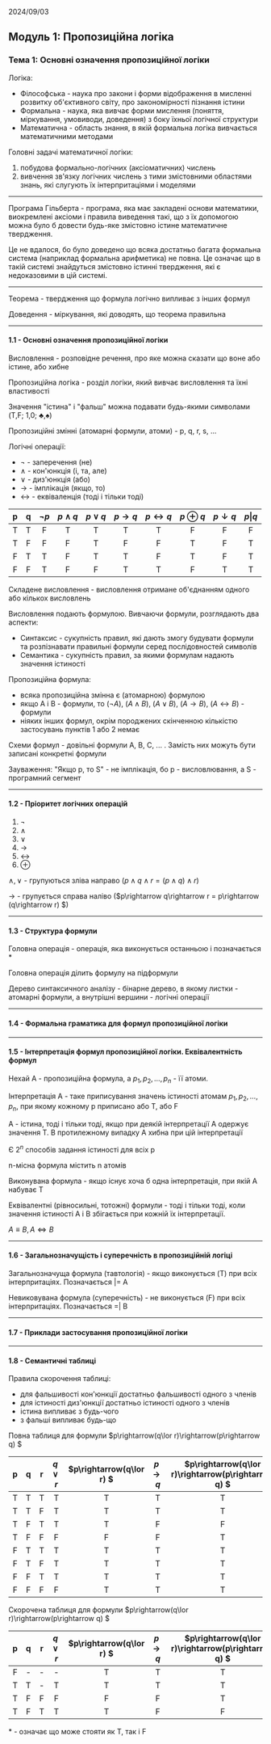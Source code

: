 2024/09/03

## Модуль 1: Пропозиційна логіка

### Тема 1: Основні означення пропозиційної логіки

Логіка:
- Філософська - наука про закони і форми відображення в мисленні розвитку об'єктивного світу, про закономірності пізнання істини
- Формальна - наука, яка вивчає форми мислення (поняття, міркування, умовиводи, доведення) з боку їхньої логічної структури
- Математична - область знання, в якій формальна логіка вивчається математичними методами

Головні задачі математичної логіки:
1) побудова формально-логічних (аксіоматичних) числень
2) вивчення зв'язку логічних числень з тими змістовними областями знань, які слугують їх інтерпритаціями і моделями

---

Програма Гільберта - програма, яка має закладені основи математики, виокремлені аксіоми і правила виведення такі, що з їх допомогою можна було б довести будь-яке змістовно істине математичне твердження.

Це не вдалося, бо було доведено що всяка достатньо багата формальна система (наприклад формальна арифметика) не повна. Це означає що в такій системі знайдуться змістовно істинні твердження, які є недоказовими в цій системі.

---

Теорема - твердження що формула логічно випливає з інших формул

Доведення - міркування, які доводять, що теорема правильна

---

#### 1.1 - Основні означення пропозиційної логіки

Висловлення - розповідне речення, про яке можна сказати що воне або істине, або хибне

Пропозиційна логіка - розділ логіки, який вивчає висловлення та їхні властивості

Значення "істина" і "фальш" можна подавати будь-якими символами (T,F; 1,0; ♣,♠)

Пропозиційні змінні (атомарні формули, атоми) - p, q, r, s, ...

Логічні операції:
- $\lnot$ - заперечення (не)
- $\land$ - кон'юнкція (і, та, але)
- $\lor$ - диз'юнкція (або)
- $\rightarrow$ - імплікація (якщо, то)
- $\leftrightarrow$ - еквіваленція (тоді і тільки тоді)

|p|q|$\lnot p$|$p\land q$|$p\lor q$|$p\rightarrow q$|$p\leftrightarrow q$|$p\oplus q$|$p\downarrow q$|$p\|q$|
|:---:|:---:|:---:|:---:|:---:|:---:|:---:|:---:|:---:|:---:|
|T|T|F|T|T|T|T|F|F|F|
|T|F|F|F|T|F|F|T|F|T|
|F|T|T|F|T|T|F|T|F|T|
|F|F|T|F|F|T|T|F|T|T|

Складене висловлення - висловлення отримане об'єднанням одного або кількох висловлень

Висловлення подають формулою. Вивчаючи формули, розглядають два аспекти:
- Синтаксис - сукупність правил, які дають змогу будувати формули та розпізнавати правильні формули серед послідовностей символів
- Семантика - сукупність правил, за якими формулам надають значення істиності

Пропозиційна формула:
- всяка пропозиційна змінна є (атомарною) формулою
- якщо A і B - формули, то ($\lnot A$), ($A\land B$), ($A\lor B$), ($A\rightarrow B$), ($A\leftrightarrow B$) - формули
- ніяких інших формул, окрім породжених скінченною кількістю застосувань пунктів 1 або 2 немає

Схеми формул - довільні формули A, B, C, ... . Замість них можуть бути записані конкретні формули

Зауваження:
  "Якщо p, то S" - не імплікація, бо p - висловлювання, а S - програмний сегмент

---

#### 1.2 - Пріоритет логічних операцій

1) $\lnot$
2) $\land$
3) $\lor$
4) $\rightarrow$
5) $\leftrightarrow$
6) $\oplus$

$\land,\lor$ - групуються зліва направо ($p\land q\land r = (p\land q)\land r$)

$\rightarrow$ - групується справа наліво ($p\rightarrow q\rightarrow r = p\rightarrow (q\rightarrow r) $)

---

#### 1.3 - Структура формули

Головна операція - операція, яка виконується останньою і позначається *

Головна операція ділить формулу на підформули

Дерево синтаксичного аналізу - бінарне дерево, в якому листки - атомарні формули, а внутрішні вершини - логічні операції

---

#### 1.4 - Формальна граматика для формул пропозиційної логіки

---

#### 1.5 - Інтерпретація формул пропозиційної логіки. Еквівалентність формул

Нехай A - пропозиційна формула, а $p_1,p_2,\dots,p_n$ - її атоми.

Інтерпретація A - таке приписування значень істиності атомам $p_1,p_2,\dots,p_n$, при якому кожному p приписано або T, або F

A - істина, тоді і тільки тоді, якщо при деякій інтерпретації A одержує значення T.
В протилежному випадку A хибна при цій інтерпретації

Є $2^n$ способів задання істиності для всіх p

n-місна формула містить n атомів

Виконувана формула - якщо існує хоча б одна інтерпретація, при якій A набуває T

Еквівалентні (рівносильні, тотожні) формули - тоді і тільки тоді, коли значення істиності A і B збігається при кожній їх інтерпретації.

$A\equiv B, A⇔B$

---

#### 1.6 - Загальнозначущість і суперечність в пропозиційній логіці

Загальнозначуща формула (тавтологія) - якщо виконується (T) при всіх інтерпритаціях.
Позначається |= A 

Невиковувана формула (суперечність) - не виконується (F) при всіх інтерпритаціях.
Позначається =| B

---

#### 1.7 - Приклади застосування пропозиційної логіки

---

#### 1.8 - Семантичні таблиці

Правила скорочення таблиці:
- для фальшивості кон'юнкції достатньо фальшивості одного з членів
- для істиності диз'юнкції достатньо істиності одного з членів
- істина випливає з будь-чого
- з фальші випливає будь-що

Повна таблиця для формули $p\rightarrow(q\lor r)\rightarrow(p\rightarrow q) $

|p|q|r|$q\lor r$|$p\rightarrow(q\lor r) $|$p\rightarrow q$|$p\rightarrow(q\lor r)\rightarrow(p\rightarrow q) $|
|:---:|:---:|:---:|:---:|:---:|:---:|:---:|
|T|T|T|T|T|T|T|
|T|T|F|T|T|T|T|
|T|F|T|T|T|F|F|
|T|F|F|F|F|F|T|
|F|T|T|T|T|T|T|
|F|T|F|T|T|T|T|
|F|F|T|T|T|T|T|
|F|F|F|F|T|T|T|

Скорочена таблиця для формули $p\rightarrow(q\lor r)\rightarrow(p\rightarrow q) $

|p|q|r|$q\lor r$|$p\rightarrow(q\lor r) $|$p\rightarrow q$|$p\rightarrow(q\lor r)\rightarrow(p\rightarrow q) $|
|:---:|:---:|:---:|:---:|:---:|:---:|:---:|
|F|-|-|-|T|T|T|
|T|T|-|T|T|T|T|
|T|F|F|F|F|F|T|
|T|F|T|T|T|F|F|

\* - означає що може стояти як T, так і F
